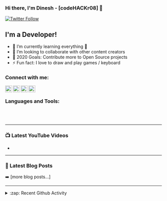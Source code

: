 ### Hi there, I'm Dinesh - [codeHACKr08] 👋

[![Twitter Follow](https://img.shields.io/twitter/follow/thecoderdinesh?color=1DA1F2&logo=twitter&style=for-the-badge)](https://twitter.com/intent/follow?original_referer=https%3A%2F%2Fgithub.com%2FRDinesh0808&screen_name=thecoderdinesh)

## I'm a Developer!

- 🌱 I’m currently learning everything 🤣
- 👯 I’m looking to collaborate with other content creators
- 🥅 2020 Goals: Contribute more to Open Source projects
- ⚡ Fun fact: I love to draw and play games / keyboard


### Connect with me:

[<img align="left" alt="codeHACKr08 | YouTube" width="22px" src="https://cdn.jsdelivr.net/npm/simple-icons@v3/icons/youtube.svg" />][youtube]
[<img align="left" alt="codeHACKr08 | Twitter" width="22px" src="https://cdn.jsdelivr.net/npm/simple-icons@v3/icons/twitter.svg" />][twitter]
[<img align="left" alt="codeHACKr08 | LinkedIn" width="22px" src="https://cdn.jsdelivr.net/npm/simple-icons@v3/icons/linkedin.svg" />][linkedin]
[<img align="left" alt="codeHACKr08| Instagram" width="22px" src="https://cdn.jsdelivr.net/npm/simple-icons@v3/icons/instagram.svg" />][instagram]

<br />

### Languages and Tools:


<br />
<br />

---

### 📺 Latest YouTube Videos

<!-- YOUTUBE:START -->
-
<!-- YOUTUBE:END -->


---

### 📕 Latest Blog Posts

<!-- BLOG-POST-LIST:START -->


➡️ [more blog posts...]

---

<details>
  <summary>:zap: Recent Github Activity</summary>
  


</details>



[twitter]: https://twitter.com/thecoderdinesh
[youtube]: www.youtube.com/channel/UCa-bpSMrTJhfsr9Q-1lx8Zg
[instagram]: https://www.instagram.com/dinesh_ceboy/
[linkedin]: https://www.linkedin.com/in/dinesh-ravichandiran/

